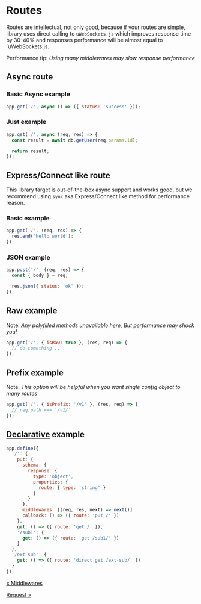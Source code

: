 # Routes

Routes are intellectual, not only good, because if your routes are simple, library uses direct calling to `uWebSockets.js` which improves response time by 30-40% and responses performance will be almost equal to `uWebSockets.js.

Performance tip: _Using many middlewares may slow response performance_

## Async route

### Basic Async example

```js
app.get('/', async () => ({ status: 'success' }));
```

### Just example

```js
app.get('/', async (req, res) => {
  const result = await db.getUser(req.params.id);

  return result;
});
```

## Express/Connect like route

This library target is out-of-the-box async support and works good, but we recommend using `sync` aka Express/Connect like method for performance reason.

### Basic example

```js
app.get('/', (req, res) => {
  res.end('hello world');
});
```

### JSON example

```js
app.post('/', (req, res) => {
  const { body } = req;

  res.json({ status: 'ok' });
});
```

## Raw example

Note: _Any polyfilled methods unavailable here, But performance may shock you!_

```js
app.get('/', { isRaw: true }, (res, req) => {
  // do something...
});
```

## Prefix example

Note: _This option will be helpful when you want single config object to many routes_

```js
app.get('/', { isPrefix: '/v1' }, (res, req) => {
  // req.path === '/v1/'
});
```

## [Declarative](../examples/declarative-routing.js) example

```js
app.define({
  '/': {
    put: {
      schema: {
        response: {
          type: 'object',
          properties: {
            route: { type: 'string' }
          }
        }
      },
      middlewares: [(req, res, next) => next()]
      callback: () => ({ route: 'put /' })
    },
    get: () => ({ route: 'get /' }),
    '/sub1': {
      get: () => ({ route: 'get /sub1/' })
    }
  },
  '/ext-sub': {
    get: () => ({ route: 'direct get /ext-sub/' })
  }
});
```

[&laquo; Middlewares](./middlewares.md)

[Request &raquo;](./request.md)
